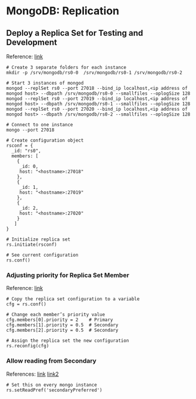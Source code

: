 # MongoDB: Replication

## Deploy a Replica Set for Testing and Development
Reference: [link](https://docs.mongodb.com/manual/tutorial/deploy-replica-set-for-testing/)

```shell
# Create 3 separate folders for each instance
mkdir -p /srv/mongodb/rs0-0  /srv/mongodb/rs0-1 /srv/mongodb/rs0-2

# Start 3 instances of mongod
mongod --replSet rs0 --port 27018 --bind_ip localhost,<ip address of mongod host> --dbpath /srv/mongodb/rs0-0 --smallfiles --oplogSize 128
mongod --replSet rs0 --port 27019 --bind_ip localhost,<ip address of mongod host> --dbpath /srv/mongodb/rs0-1 --smallfiles --oplogSize 128
mongod --replSet rs0 --port 27020 --bind_ip localhost,<ip address of mongod host> --dbpath /srv/mongodb/rs0-2 --smallfiles --oplogSize 128

# Connect to one instance
mongo --port 27018

# Create configuration object
rsconf = {
  _id: "rs0",
  members: [
    {
     _id: 0,
     host: "<hostname>:27018"
    },
    {
     _id: 1,
     host: "<hostname>:27019"
    },
    {
     _id: 2,
     host: "<hostname>:27020"
    }
   ]
}

# Initialize replica set
rs.initiate(rsconf)

# See current configuration
rs.conf()
```

### Adjusting priority for Replica Set Member
Reference: [link](https://docs.mongodb.com/manual/tutorial/adjust-replica-set-member-priority/)

```shell
# Copy the replica set configuration to a variable
cfg = rs.conf()

# Change each member’s priority value
cfg.members[0].priority = 2    # Primary
cfg.members[1].priority = 0.5  # Secondary
cfg.members[2].priority = 0.5  # Secondary

# Assign the replica set the new configuration
rs.reconfig(cfg)
```

### Allow reading from Secondary
References: [link](https://docs.mongodb.com/manual/reference/method/Mongo.setReadPref/) [link2](https://docs.mongodb.com/manual/reference/read-preference/#read-preferences-for-database-commands)

```shell
# Set this on every mongo instance
rs.setReadPref('secondaryPreferred')
```

